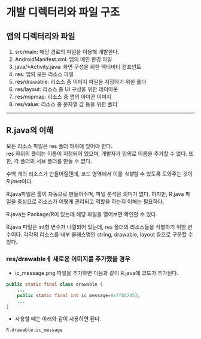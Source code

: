 # 개발 디렉터리와 파일 구조
## 앱의 디렉터리와 파일
1. src/main: 해당 경로의 파일을 이용해 개발한다.
2. AndroidManifest.xml: 앱의 메인 환경 파일
3. java/*Activity.java: 화면 구성을 위한 액티비티 컴포넌트
4. res: 앱의 모든 리소스 파일
5. res/drawable: 리소스 중 이미지 파일을 저장하기 위한 폴더
6. res/layout: 리소스 중 UI 구성을 위한 레이아웃
7. res/mipmap: 리소스 중 앱의 아이콘 이미지 
8. res/value: 리소스 중 문자열 값 등을 위한 폴더

<hr/>

## R.java의 이해
모든 리소스 파일은 res 폴더 하위에 있어야 한다.  
res 하위의 폴더는 이름이 지정되어 있으며, 개발자가 임의로 이름을 추가할 수 없다. 또한, 각 폴더의 서브 폴더를 만들 수 없다.

수백 개의 리소스가 만들어질텐데, 코드 영역에서 이를 *식별*할 수 있도록 도와주는 것이 *R.java*이다. 

R.java파일은 툴이 자동으로 만들어주며, 파일 분석은 의미가 없다. 하지만, R.java 파일을 중심으로 리소스가 어떻게 관리되고 역할을 하는지 이해는 필요하다.

R.java는 Package/R이 있는데 해당 파일을 열어보면 확인할 수 있다.

R.java 파일은 int형 변수가 나열되어 있는데, res 폴더의 리소스들을 식별하기 위한 변수이다. 각각의 리소스를 내부 클래스명인 string, drawable, layout 등으로 구분할 수 있다.

### res/drawableㅔ 새로운 이미지를 추가했을 경우
- ic_message.png 파일을 추가하면 다음과 같이 R.java에 코드가 추가된다.

```java
public static final class drawable {
    ...
    public static final int ic_message=0x7f022053;
    ...
}
```
- 사용할 때는 아래와 같이 사용하면 된다.
```xml
R.drawable.ic_message
```

